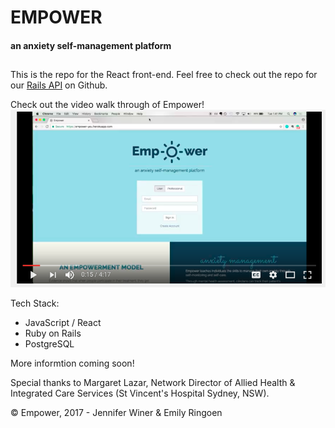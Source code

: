 # EMPOWER
#### an anxiety self-management platform
##

This is the repo for the React front-end. Feel free to check out the repo for our [Rails API](https://github.com/jenniferwiner/empower-api) on Github.

Check out the video walk through of Empower!
[![Empower Video Walk Through](src/assets/images/empowerscreenshot.jpg)](https://youtu.be/fvajtzxKkNg)

Tech Stack:
- JavaScript / React
- Ruby on Rails
- PostgreSQL

More informtion coming soon!

Special thanks to Margaret Lazar, Network Director of Allied Health
& Integrated Care Services (St Vincent's Hospital Sydney, NSW).

&copy; Empower, 2017 - Jennifer Winer & Emily Ringoen
